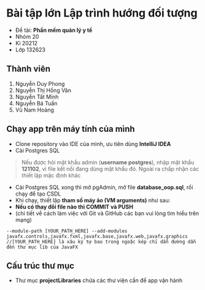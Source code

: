 # Bài tập lớn Lập trình hướng đối tượng
- Đề tài: **Phần mềm quản lý y tế** 
- Nhóm 20
- Kì 20212
- Lớp 132623

## Thành viên
1. Nguyễn Duy Phong
2. Nguyễn Thị Hồng Vân
3. Nguyễn Tất Minh
4. Nguyễn Bá Tuấn
5. Vũ Nam Hoàng

## Chạy app trên máy tính của mình
- Clone repository vào IDE của mình, ưu tiên dùng **IntelliJ IDEA**
- Cài Postgres SQL
> Nếu được hỏi mật khẩu admin (**username postgres**), nhập mật khẩu **121102**, vì file kết nối đang dùng mật khẩu đó.
> Ngoài ra chấp nhận các thiết lập mặc định khác
- Cài Postgres SQL xong thì mở pgAdmin, mở file **database_oop.sql**, rồi chạy để tạo CSDL
- Khi chạy, thiết lập **tham số máy ảo (VM arguments)** như sau:
- **Nếu có thay đổi file nào thì COMMIT và PUSH**
- (chi tiết về cách làm việc với Git và GitHub các bạn vui lòng tìm hiểu trên mạng)
```
--module-path [YOUR_PATH_HERE] --add-modules javafx.controls,javafx.fxml,javafx.base,javafx.web,javafx.graphics
//[YOUR_PATH_HERE] là xâu ký tự bao trong ngoặc kép chỉ dẫn đường dẫn đến thư mục lib của JavaFX
```

## Cấu trúc thư mục
- Thư mục **projectLibraries** chứa các thư viện cần để app vận hành
